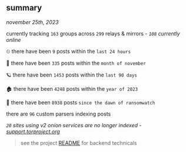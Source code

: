 
## summary
_november 25th, 2023_

currently tracking `163` groups across `299` relays & mirrors - _`108` currently online_

⏲ there have been `9` posts within the `last 24 hours`

🦈 there have been `335` posts within the `month of november`

🪐 there have been `1453` posts within the `last 90 days`

🏚 there have been `4248` posts within the `year of 2023`

🦕 there have been `8938` posts `since the dawn of ransomwatch`

there are `96` custom parsers indexing posts

_`20` sites using v2 onion services are no longer indexed - [support.torproject.org](https://support.torproject.org/onionservices/v2-deprecation/)_

> see the project [README](https://github.com/joshhighet/ransomwatch#ransomwatch--) for backend technicals
